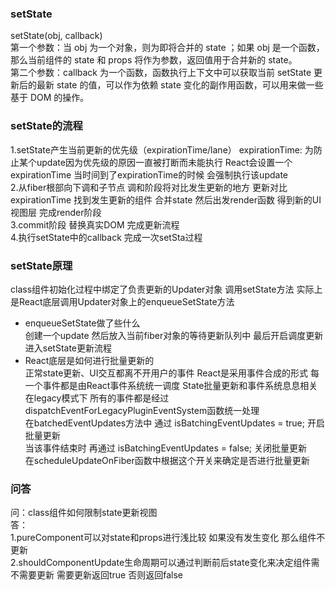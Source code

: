 ### setState  
setState(obj, callback)  
第一个参数：当 obj 为一个对象，则为即将合并的 state ；如果 obj 是一个函数，那么当前组件的 state 和 props 将作为参数，返回值用于合并新的 state。  
第二个参数：callback 为一个函数，函数执行上下文中可以获取当前 setState 更新后的最新 state 的值，可以作为依赖 state 变化的副作用函数，可以用来做一些基于 DOM 的操作。

### setState的流程  
1.setState产生当前更新的优先级（expirationTime/lane）
expirationTime: 为防止某个update因为优先级的原因一直被打断而未能执行 React会设置一个expirationTime 当时间到了expirationTime的时候 会强制执行该update  
2.从fiber根部向下调和子节点 调和阶段将对比发生更新的地方 更新对比expirationTime 找到发生更新的组件 合并state 然后出发render函数 得到新的UI视图层 完成render阶段  
3.commit阶段 替换真实DOM 完成更新流程  
4.执行setState中的callback 完成一次setSta过程  

### setState原理 
class组件初始化过程中绑定了负责更新的Updater对象 调用setState方法 实际上是React底层调用Updater对象上的enqueueSetState方法  
- enqueueSetState做了些什么  
创建一个update 然后放入当前fiber对象的等待更新队列中 最后开启调度更新 进入setState更新流程
- React底层是如何进行批量更新的  
正常state更新、UI交互都离不开用户的事件 React是采用事件合成的形式 每一个事件都是由React事件系统统一调度 State批量更新和事件系统息息相关  
在legacy模式下 所有的事件都是经过dispatchEventForLegacyPluginEventSystem函数统一处理  
在batchedEventUpdates方法中 通过 isBatchingEventUpdates = true; 开启批量更新  
当该事件结束时 再通过 isBatchingEventUpdates = false; 关闭批量更新  
在scheduleUpdateOnFiber函数中根据这个开关来确定是否进行批量更新  

### 问答  
问：class组件如何限制state更新视图  
答：  
1.pureComponent可以对state和props进行浅比较 如果没有发生变化 那么组件不更新  
2.shouldComponentUpdate生命周期可以通过判断前后state变化来决定组件需不需要更新 需要更新返回true 否则返回false  
